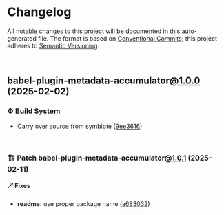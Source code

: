 # Changelog

All notable changes to this project will be documented in this auto-generated
file. The format is based on [Conventional Commits][1];
this project adheres to [Semantic Versioning][2].

<br />

## babel-plugin-metadata-accumulator[@1.0.0][3] (2025-02-02)

### ⚙️ Build System

- Carry over source from symbiote ([9ee3616][4])

<br />

### 🏗️ Patch babel-plugin-metadata-accumulator[@1.0.1][5] (2025-02-11)

#### 🪄 Fixes

- **readme:** use proper package name ([a683032][6])

[1]: https://conventionalcommits.org
[2]: https://semver.org
[3]: https://github.com/Xunnamius/babel-plugin-metadata-accumulator/compare/9ee361694622f20773ac165d41a97a74ea8ba477...babel-plugin-metadata-accumulator@1.0.0
[4]: https://github.com/Xunnamius/babel-plugin-metadata-accumulator/commit/9ee361694622f20773ac165d41a97a74ea8ba477
[5]: https://github.com/Xunnamius/babel-plugin-metadata-accumulator/compare/babel-plugin-metadata-accumulator@1.0.0...babel-plugin-metadata-accumulator@1.0.1
[6]: https://github.com/Xunnamius/babel-plugin-metadata-accumulator/commit/a6830326d1fb6570cdee74f13eb700aafc0ec336
